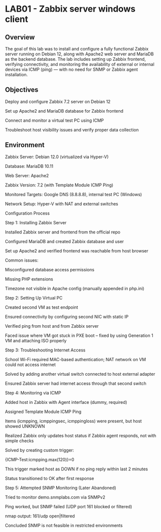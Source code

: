 # LAB01 - Zabbix server windows client 

## Overview

The goal of this lab was to install and configure a fully functional Zabbix server running on Debian 12, along with Apache2 web server and MariaDB as the backend database. The lab includes setting up Zabbix frontend, verifying connectivity, and monitoring the availability of external or internal devices via ICMP (ping) — with no need for SNMP or Zabbix agent installation.

## Objectives

Deploy and configure Zabbix 7.2 server on Debian 12

Set up Apache2 and MariaDB database for Zabbix frontend

Connect and monitor a virtual test PC using ICMP

Troubleshoot host visibility issues and verify proper data collection

## Environment

Zabbix Server: Debian 12.0 (virtualized via Hyper-V)

Database: MariaDB 10.11

Web Server: Apache2

Zabbix Version: 7.2 (with Template Module ICMP Ping)

Monitored Targets: Google DNS (8.8.8.8), internal test PC (Windows)

Network Setup: Hyper-V with NAT and external switches

Configuration Process

Step 1: Installing Zabbix Server

Installed Zabbix server and frontend from the official repo

Configured MariaDB and created Zabbix database and user

Set up Apache2 and verified frontend was reachable from host browser

Common issues:

Misconfigured database access permissions

Missing PHP extensions

Timezone not visible in Apache config (manually appended in php.ini)

Step 2: Setting Up Virtual PC

Created second VM as test endpoint

Ensured connectivity by configuring second NIC with static IP

Verified ping from host and from Zabbix server

Faced issue where VM got stuck in PXE boot – fixed by using Generation 1 VM and attaching ISO properly

Step 3: Troubleshooting Internet Access

School Wi-Fi required MAC-based authentication; NAT network on VM could not access internet

Solved by adding another virtual switch connected to host external adapter

Ensured Zabbix server had internet access through that second switch

Step 4: Monitoring via ICMP

Added host in Zabbix with Agent interface (dummy, required)

Assigned Template Module ICMP Ping

Items (icmpping, icmppingsec, icmppingloss) were present, but host showed UNKNOWN

Realized Zabbix only updates host status if Zabbix agent responds, not with simple checks

Solved by creating custom trigger:

{ICMP-Test:icmpping.max(120)}=0

This trigger marked host as DOWN if no ping reply within last 2 minutes

Status transitioned to OK after first response

Step 5: Attempted SNMP Monitoring (Later Abandoned)

Tried to monitor demo.snmplabs.com via SNMPv2

Ping worked, but SNMP failed (UDP port 161 blocked or filtered)

nmap output: 161/udp open|filtered

Concluded SNMP is not feasible in restricted environments
